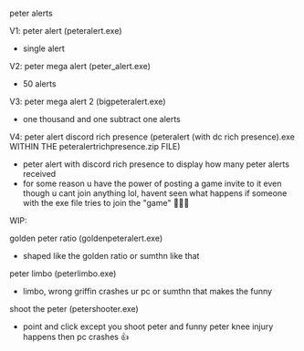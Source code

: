 peter alerts

V1:
peter alert (peteralert.exe)
- single alert 

V2: 
peter mega alert (peter_alert.exe)
- 50 alerts

V3: 
peter mega alert 2 (bigpeteralert.exe)
- one thousand and one subtract one alerts

V4:
peter alert discord rich presence (peteralert (with dc rich presence).exe WITHIN THE peteralertrichpresence.zip FILE)
- peter alert with discord rich presence to display how many peter alerts received
- for some reason u have the power of posting a game invite to it even though u cant join anything lol, havent seen what happens if someone with the exe file tries to join the "game" 🤔🤔🤔

WIP: 

golden peter ratio (goldenpeteralert.exe)
- shaped like the golden ratio or sumthn like that

peter limbo (peterlimbo.exe)
- limbo, wrong griffin crashes ur pc or sumthn that makes the funny

shoot the peter (petershooter.exe)
- point and click except you shoot peter and funny peter knee injury happens then pc crashes 👍
